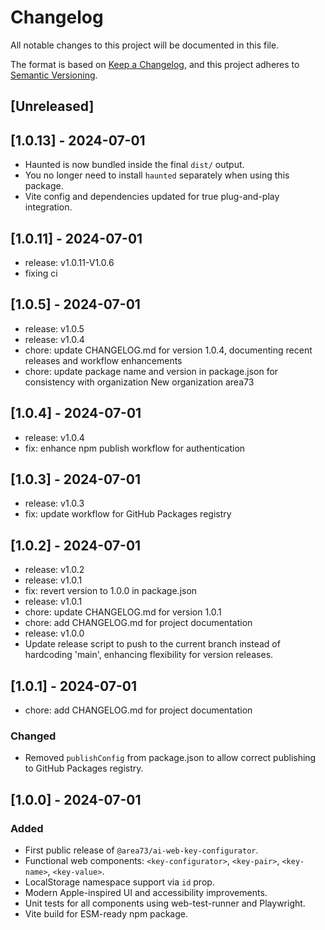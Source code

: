 # Changelog

All notable changes to this project will be documented in this file.

The format is based on [Keep a Changelog](https://keepachangelog.com/en/1.1.0/),
and this project adheres to [Semantic Versioning](https://semver.org/spec/v2.0.0.html).

## [Unreleased]

## [1.0.13] - 2024-07-01

- Haunted is now bundled inside the final `dist/` output.
- You no longer need to install `haunted` separately when using this package.
- Vite config and dependencies updated for true plug-and-play integration.

## [1.0.11] - 2024-07-01

- release: v1.0.11-V1.0.6
- fixing ci

## [1.0.5] - 2024-07-01

- release: v1.0.5
- release: v1.0.4
- chore: update CHANGELOG.md for version 1.0.4, documenting recent releases and workflow enhancements
- chore: update package name and version in package.json for consistency with organization New organization area73

## [1.0.4] - 2024-07-01

- release: v1.0.4
- fix: enhance npm publish workflow for authentication

## [1.0.3] - 2024-07-01

- release: v1.0.3
- fix: update workflow for GitHub Packages registry

## [1.0.2] - 2024-07-01

- release: v1.0.2
- release: v1.0.1
- fix: revert version to 1.0.0 in package.json
- release: v1.0.1
- chore: update CHANGELOG.md for version 1.0.1
- chore: add CHANGELOG.md for project documentation
- release: v1.0.0
- Update release script to push to the current branch instead of hardcoding 'main', enhancing flexibility for version releases.

## [1.0.1] - 2024-07-01

- chore: add CHANGELOG.md for project documentation

### Changed

- Removed `publishConfig` from package.json to allow correct publishing to GitHub Packages registry.

## [1.0.0] - 2024-07-01

### Added

- First public release of `@area73/ai-web-key-configurator`.
- Functional web components: `<key-configurator>`, `<key-pair>`, `<key-name>`, `<key-value>`.
- LocalStorage namespace support via `id` prop.
- Modern Apple-inspired UI and accessibility improvements.
- Unit tests for all components using web-test-runner and Playwright.
- Vite build for ESM-ready npm package.

